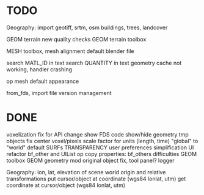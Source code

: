 # TODO

Geography:
import geotiff, srtm, osm buildings, trees, landcover

GEOM terrain new quality checks
GEOM terrain toolbox

MESH toolbox, mesh alignment
default blender file

search MATL_ID in text
search QUANTITY in text
geometry cache not working, handler crashing

op mesh
default appearance

from_fds, import
file version management

# DONE

voxelization fix for API change
show FDS code
show/hide geometry
tmp objects
fix center voxel/pixels
scale factor for units (length, time)
"global" to "world"
default SURFs
TRANSPARENCY
user preferences
simplification UI
refactor bf_other and UIList
op copy properties: bf_others difficulties
GEOM toolbox
GEOM geometry mod original object fix, tool panel?
logger

Geography:
lon, lat, elevation of scene world origin and relative transformations
put cursor/object at coordinate (wgs84 lonlat, utm)
get coordinate at cursor/object (wgs84 lonlat, utm)